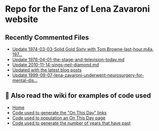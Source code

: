 # Repo for the Fanz of Lena Zavaroni website

## Recently Commented Files
<!-- BLOG-POST-LIST:START -->
- [Update 1974-03-03-Solid Gold Sixty with Tom Browne-last-hour.m4a, 197…](https://github.com/FanzOfLenaZavaroni/fanzoflenazavaroni.github.io/commit/689e7a00fa06a7bade1ba550eed27f9f77a1fa56)
- [Update 1976-04-01-the-stage-and-television-today.md](https://github.com/FanzOfLenaZavaroni/fanzoflenazavaroni.github.io/commit/13be4113aaa93b172d74b94165ca2cec440ded45)
- [Update 2010-11-14-sings-neil-diamond.md](https://github.com/FanzOfLenaZavaroni/fanzoflenazavaroni.github.io/commit/dfb1080445bf35854626f256b1511dd39eea1711)
- [Updated with the latest blog posts](https://github.com/FanzOfLenaZavaroni/fanzoflenazavaroni.github.io/commit/10eb5654f563c5c9461336175c2504fd7c0c06d3)
- [Update 1999-09-07-lena-zavaroni-underwent-neurosurgery-for-mental-dis…](https://github.com/FanzOfLenaZavaroni/fanzoflenazavaroni.github.io/commit/893abc4dd8354349580a2c55e0989e647e1f4cbc)
<!-- BLOG-POST-LIST:END -->

## :notebook: Also read the wiki for examples of code used
* [Home](https://github.com/FanzOfLenaZavaroni/fanzoflenazavaroni.github.io/wiki)
* [Code used to generate the "On This Day" links](https://github.com/FanzOfLenaZavaroni/fanzoflenazavaroni.github.io/wiki/On-This-Day-Code)
* [Code used to population an On This Day page](https://github.com/FanzOfLenaZavaroni/fanzoflenazavaroni.github.io/wiki/Code-used-to-population-an-On-This-Day-page)
* [Code used to generate the number of years that have past](https://github.com/FanzOfLenaZavaroni/fanzoflenazavaroni.github.io/wiki/Number-of-years-gone-by-code)
